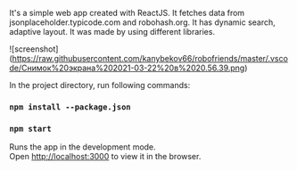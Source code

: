 It's a simple web app created with ReactJS. It fetches data from jsonplaceholder.typicode.com and robohash.org.
It has dynamic search, adaptive layout. It was made by using different libraries.

![screenshot]
(https://raw.githubusercontent.com/kanybekov66/robofriends/master/.vscode/Снимок%20экрана%202021-03-22%20в%2020.56.39.png)

In the project directory, run following commands:

### `npm install --package.json`
### `npm start`

Runs the app in the development mode.<br />
Open [http://localhost:3000](http://localhost:3000) to view it in the browser.
